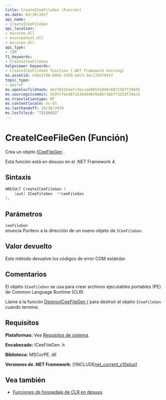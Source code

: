 ```yaml
---
title: CreateICeeFileGen (Función)
ms.date: 03/30/2017
api_name:
- CreateICeeFileGen
api_location:
- mscoree.dll
- mscorpehost.dll
- mscorpe.dll
api_type:
- COM
f1_keywords:
- CreateICeeFileGen
helpviewer_keywords:
- CreateICeeFileGen function [.NET Framework hosting]
ms.assetid: e36e1fd8-8456-4359-bdc3-3ec1765f041f
topic_type:
- apiref
ms.openlocfilehash: de27851b4afc3eccad46531848c68723bff346d5
ms.sourcegitcommit: 559fcfbe4871636494870a8b716bf7325df34ac5
ms.translationtype: MT
ms.contentlocale: es-ES
ms.lasthandoff: 10/30/2019
ms.locfileid: "73136832"
---
```

# <a name="createiceefilegen-function"></a>CreateICeeFileGen (Función)
Crea un objeto [ICeeFileGen](../../../../docs/framework/unmanaged-api/hosting/iceefilegen-class.md) .  
  
 Esta función está en desuso en el .NET Framework 4.  
  
## <a name="syntax"></a>Sintaxis  
  
```cpp  
HRESULT CreateICeeFileGen (  
    [out] ICeeFileGen  **ceeFileGen  
);  
```  
  
## <a name="parameters"></a>Parámetros  
 `ceeFileGen`  
 enuncia Puntero a la dirección de un nuevo objeto de `ICeeFileGen`.  
  
## <a name="return-value"></a>Valor devuelto  
 Este método devuelve los códigos de error COM estándar.  
  
## <a name="remarks"></a>Comentarios  
 El objeto `ICeeFileGen` se usa para crear archivos ejecutables portables (PE) de Common Language Runtime (CLR).  
  
 Llame a la función [DestroyICeeFileGen (](../../../../docs/framework/unmanaged-api/hosting/destroyiceefilegen-function.md) para destruir el objeto `ICeeFileGen` cuando termine.  
  
## <a name="requirements"></a>Requisitos  
 **Plataformas:** Vea [Requisitos de sistema](../../../../docs/framework/get-started/system-requirements.md).  
  
 **Encabezado:** ICeeFileGen. h  
  
 **Biblioteca:** MSCorPE. dll  
  
 **Versiones de .NET Framework:** [!INCLUDE[net_current_v10plus](../../../../includes/net-current-v10plus-md.md)]  
  
## <a name="see-also"></a>Vea también

- [Funciones de hospedaje de CLR en desuso](../../../../docs/framework/unmanaged-api/hosting/deprecated-clr-hosting-functions.md)
